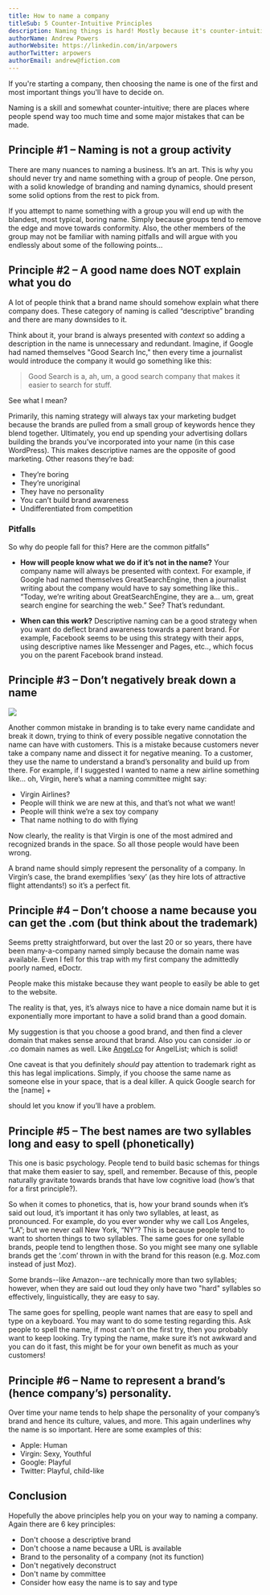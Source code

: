 ```yaml
---
title: How to name a company
titleSub: 5 Counter-Intuitive Principles
description: Naming things is hard! Mostly because it's counter-intuitive and cannot be done in a group.
authorName: Andrew Powers
authorWebsite: https://linkedin.com/in/arpowers
authorTwitter: arpowers
authorEmail: andrew@fiction.com
---
```


If you're starting a company, then choosing the name is one of the first and most important things you'll have to decide on.

Naming is a skill and somewhat counter-intuitive; there are places where people spend way too much time and some major mistakes that can be made.

## Principle #1 – Naming is not a group activity

There are many nuances to naming a business. It’s an art. This is why you should never try and name something with a group of people. One person, with a solid knowledge of branding and naming dynamics, should present some solid options from the rest to pick from.

If you attempt to name something with a group you will end up with the blandest, most typical, boring name. Simply because groups tend to remove the edge and move towards conformity. Also, the other members of the group may not be familiar with naming pitfalls and will argue with you endlessly about some of the following points…

## Principle #2 – A good name does NOT explain what you do

A lot of people think that a brand name should somehow explain what there company does.
These category of naming is called “descriptive” branding and there are many downsides to it.

Think about it, your brand is always presented with _context_ so adding a description in the name is unnecessary and redundant. Imagine, if Google had named themselves "Good Search Inc," then every time a journalist would introduce the company it would go something like this:

> Good Search is a, ah, um, a good search company that makes it easier to search for stuff.

See what I mean?

Primarily, this naming strategy will always tax your marketing budget because the brands are pulled from a small group of keywords hence they blend together. Ultimately, you end up spending your advertising dollars building the brands you’ve incorporated into your name (in this case WordPress). This makes descriptive names are the opposite of good marketing. Other reasons they’re bad:

- They’re boring
- They’re unoriginal
- They have no personality
- You can’t build brand awareness
- Undifferentiated from competition

### Pitfalls

So why do people fall for this? Here are the common pitfalls”

- **How will people know what we do if it’s not in the name?** Your company name will always be presented with context. For example, if Google had named themselves GreatSearchEngine, then a journalist writing about the company would have to say something like this.. “Today, we’re writing about GreatSearchEngine, they are a… um, great search engine for searching the web.” See? That’s redundant.

- **When can this work?**
  Descriptive naming can be a good strategy when you want do deflect brand awareness towards a parent brand. For example, Facebook seems to be using this strategy with their apps, using descriptive names like Messenger and Pages, etc.., which focus you on the parent Facebook brand instead.

## Principle #3 – Don’t negatively break down a name

![](https://fiction-com.s3.us-west-1.amazonaws.com/5df93480982d4c002c6b4bb3.jpeg)

Another common mistake in branding is to take every name candidate and break it down, trying to think of every possible negative connotation the name can have with customers. This is a mistake because customers never take a company name and dissect it for negative meaning. To a customer, they use the name to understand a brand’s personality and build up from there. For example, if I suggested I wanted to name a new airline something like… oh, Virgin, here’s what a naming committee might say:

- Virgin Airlines?
- People will think we are new at this, and that’s not what we want!
- People will think we’re a sex toy company
- That name nothing to do with flying

Now clearly, the reality is that Virgin is one of the most admired and recognized brands in the space. So all those people would have been wrong.

A brand name should simply represent the personality of a company. In Virgin’s case, the brand exemplifies ‘sexy’ (as they hire lots of attractive flight attendants!) so it’s a perfect fit.

## Principle #4 – Don’t choose a name because you can get the .com (but think about the trademark)

Seems pretty straightforward, but over the last 20 or so years, there have been many-a-company named simply because the domain name was available. Even I fell for this trap with my first company the admittedly poorly named, eDoctr.

People make this mistake because they want people to easily be able to get to the website.

The reality is that, yes, it’s always nice to have a nice domain name but it is exponentially more important to have a solid brand than a good domain.

My suggestion is that you choose a good brand, and then find a clever domain that makes sense around that brand. Also you can consider .io or .co domain names as well. Like [Angel.co](https://angel.co) for AngelList; which is solid!

One caveat is that you definitely _should_ pay attention to trademark right as this has legal implications. Simply, if you choose the same name as someone else in your space, that is a deal killer. A quick Google search for the [name] +

should let you know if you’ll have a problem.

## Principle #5 – The best names are two syllables long and easy to spell (phonetically)

This one is basic psychology. People tend to build basic schemas for things that make them easier to say, spell, and remember. Because of this, people naturally gravitate towards brands that have low cognitive load (how’s that for a first principle?).

So when it comes to phonetics, that is, how your brand sounds when it’s said out loud, it’s important it has only two syllables, at least, as pronounced. For example, do you ever wonder why we call Los Angeles, “LA”; but we never call New York, “NY”? This is because people tend to want to shorten things to two syllables. The same goes for one syllable brands, people tend to lengthen those. So you might see many one syllable brands get the ‘.com’ thrown in with the brand for this reason (e.g. Moz.com instead of just Moz).

Some brands--like Amazon--are technically more than two syllables; however, when they are said out loud they only have two "hard" syllables so effectively, linguistically, they are easy to say.

The same goes for spelling, people want names that are easy to spell and type on a keyboard. You may want to do some testing regarding this. Ask people to spell the name, if most can’t on the first try, then you probably want to keep looking. Try typing the name, make sure it’s not awkward and you can do it fast, this might be for your own benefit as much as your customers!

## Principle #6 – Name to represent a brand’s (hence company’s) personality.

Over time your name tends to help shape the personality of your company’s brand and hence its culture, values, and more. This again underlines why the name is so important. Here are some examples of this:

- Apple: Human
- Virgin: Sexy, Youthful
- Google: Playful
- Twitter: Playful, child-like

## Conclusion

Hopefully the above principles help you on your way to naming a company. Again there are 6 key principles:

- Don't choose a descriptive brand
- Don't choose a name because a URL is available
- Brand to the personality of a company (not its function)
- Don't negatively deconstruct
- Don't name by committee
- Consider how easy the name is to say and type
